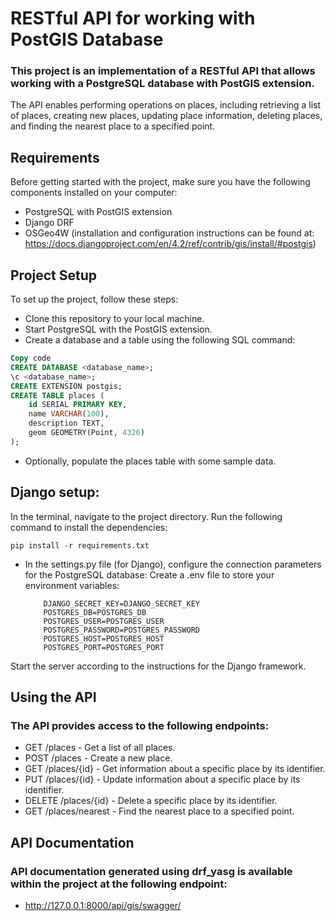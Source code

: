 # RESTful API for working with PostGIS Database

### This project is an implementation of a RESTful API that allows working with a PostgreSQL database with PostGIS extension.
The API enables performing operations on places, including retrieving a list of places, creating new places, updating place information, deleting places, and finding the nearest place to a specified point.

## Requirements
Before getting started with the project, make sure you have the following components installed on your computer:

- PostgreSQL with PostGIS extension
- Django DRF
- OSGeo4W (installation and configuration instructions can be found at: https://docs.djangoproject.com/en/4.2/ref/contrib/gis/install/#postgis)


## Project Setup
To set up the project, follow these steps:

- Clone this repository to your local machine.
- Start PostgreSQL with the PostGIS extension.
- Create a database and a table using the following SQL command:
```sql
Copy code
CREATE DATABASE <database_name>;
\c <database_name>;
CREATE EXTENSION postgis;
CREATE TABLE places (
    id SERIAL PRIMARY KEY,
    name VARCHAR(100),
    description TEXT,
    geom GEOMETRY(Point, 4326)
);
```
 - Optionally, populate the places table with some sample data.

## Django setup:

In the terminal, navigate to the project directory.
Run the following command to install the dependencies:
```shell
pip install -r requirements.txt
``` 


 - In the settings.py file (for Django), configure the connection parameters for the PostgreSQL database:
    Create a .env file to store your environment variables:
    ```
        DJANGO_SECRET_KEY=DJANGO_SECRET_KEY
        POSTGRES_DB=POSTGRES_DB
        POSTGRES_USER=POSTGRES_USER
        POSTGRES_PASSWORD=POSTGRES_PASSWORD
        POSTGRES_HOST=POSTGRES_HOST
        POSTGRES_PORT=POSTGRES_PORT
    ```
Start the server according to the instructions for the Django framework.

## Using the API
### The API provides access to the following endpoints:

 - GET /places - Get a list of all places.
 - POST /places - Create a new place.
 - GET /places/{id} - Get information about a specific place by its identifier.
 - PUT /places/{id} - Update information about a specific place by its identifier.
 - DELETE /places/{id} - Delete a specific place by its identifier.
 - GET /places/nearest - Find the nearest place to a specified point.


## API Documentation

### API documentation generated using drf_yasg is available within the project at the following endpoint:
 - http://127.0.0.1:8000/api/gis/swagger/
